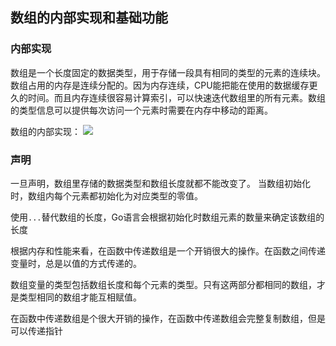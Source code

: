## 数组的内部实现和基础功能

###  内部实现
数组是一个长度固定的数据类型，用于存储一段具有相同的类型的元素的连续块。
数组占用的内存是连续分配的。因为内存连续，CPU能把能在使用的数据缓存更久的时间。而且内存连续很容易计算索引，可以快速迭代数组里的所有元素。数组的类型信息可以提供每次访问一个元素时需要在内存中移动的距离。

数组的内部实现：
![](https://ws1.sinaimg.cn/large/005Oh4GZgy1g1ly1jgbavj30r6058aaw.jpg)


### 声明

一旦声明，数组里存储的数据类型和数组长度就都不能改变了。
当数组初始化时，数组内每个元素都初始化为对应类型的零值。

使用`...`替代数组的长度，Go语言会根据初始化时数组元素的数量来确定该数组的长度

根据内存和性能来看，在函数中传递数组是一个开销很大的操作。在函数之间传递变量时，总是以值的方式传递的。

数组变量的类型包括数组长度和每个元素的类型。只有这两部分都相同的数组，才是类型相同的数组才能互相赋值。

在函数中传递数组是个很大开销的操作，在函数中传递数组会完整复制数组，但是可以传递指针

